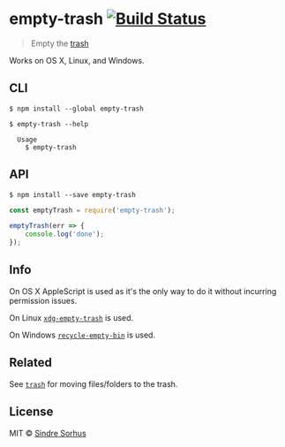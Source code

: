 # empty-trash [![Build Status](https://travis-ci.org/sindresorhus/empty-trash.svg?branch=master)](https://travis-ci.org/sindresorhus/empty-trash)

> Empty the [trash](http://en.wikipedia.org/wiki/Trash_(computing))

Works on OS X, Linux, and Windows.


## CLI

```
$ npm install --global empty-trash
```

```
$ empty-trash --help

  Usage
    $ empty-trash
```


## API

```
$ npm install --save empty-trash
```

```js
const emptyTrash = require('empty-trash');

emptyTrash(err => {
	console.log('done');
});
```


## Info

On OS X AppleScript is used as it's the only way to do it without incurring permission issues.

On Linux [`xdg-empty-trash`](https://github.com/kevva/xdg-empty-trash) is used.

On Windows [`recycle-empty-bin`](https://github.com/sindresorhus/empty-recycle-bin) is used.


## Related

See [`trash`](https://github.com/sindresorhus/trash) for moving files/folders to the trash.


## License

MIT © [Sindre Sorhus](http://sindresorhus.com)
